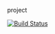 project

[![Build Status](https://app.travis-ci.com/alperentanyel/myDemoApp.svg?token=DypvyPrLZiN4gtNUHDHp&branch=master)](https://app.travis-ci.com/alperentanyel/myDemoApp)